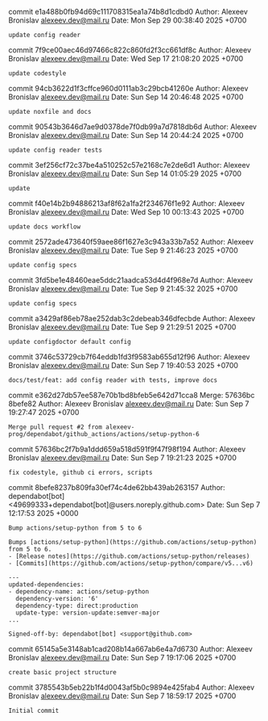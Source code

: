 commit e1a488b0fb94d69c111708315ea1a74b8d1cdbd0
Author: Alexeev Bronislav <alexeev.dev@mail.ru>
Date:   Mon Sep 29 00:38:40 2025 +0700

    update config reader

commit 7f9ce00aec46d97466c822c860fd2f3cc661df8c
Author: Alexeev Bronislav <alexeev.dev@mail.ru>
Date:   Wed Sep 17 21:08:20 2025 +0700

    update codestyle

commit 94cb3622d1f3cffce960d0111ab3c29bcb41260e
Author: Alexeev Bronislav <alexeev.dev@mail.ru>
Date:   Sun Sep 14 20:46:48 2025 +0700

    update noxfile and docs

commit 90543b3646d7ae9d0378de7f0db99a7d7818db6d
Author: Alexeev Bronislav <alexeev.dev@mail.ru>
Date:   Sun Sep 14 20:44:24 2025 +0700

    update config reader tests

commit 3ef256cf72c37be4a510252c57e2168c7e2de6d1
Author: Alexeev Bronislav <alexeev.dev@mail.ru>
Date:   Sun Sep 14 01:05:29 2025 +0700

    update

commit f40e14b2b94886213af8f62a1fa2f234676f1e92
Author: Alexeev Bronislav <alexeev.dev@mail.ru>
Date:   Wed Sep 10 00:13:43 2025 +0700

    update docs workflow

commit 2572ade473640f59aee86f1627e3c943a33b7a52
Author: Alexeev Bronislav <alexeev.dev@mail.ru>
Date:   Tue Sep 9 21:46:23 2025 +0700

    update config specs

commit 3fd5be1e48460eae5ddc21aadca53d4d4f968e7d
Author: Alexeev Bronislav <alexeev.dev@mail.ru>
Date:   Tue Sep 9 21:45:32 2025 +0700

    update config specs

commit a3429af86eb78ae252dab3c2debeab346dfecbde
Author: Alexeev Bronislav <alexeev.dev@mail.ru>
Date:   Tue Sep 9 21:29:51 2025 +0700

    update configdoctor default config

commit 3746c53729cb7f64eddb1fd3f9583ab655d12f96
Author: Alexeev Bronislav <alexeev.dev@mail.ru>
Date:   Sun Sep 7 19:40:53 2025 +0700

    docs/test/feat: add config reader with tests, improve docs

commit e362d27db57ee587e70b1bd8bfeb5e642d71cca8
Merge: 57636bc 8befe82
Author: Alexeev Bronislav <alexeev.dev@mail.ru>
Date:   Sun Sep 7 19:27:47 2025 +0700

    Merge pull request #2 from alexeev-prog/dependabot/github_actions/actions/setup-python-6

commit 57636bc2f7b9a1ddd659a518d591f9f47f98f194
Author: Alexeev Bronislav <alexeev.dev@mail.ru>
Date:   Sun Sep 7 19:21:23 2025 +0700

    fix codestyle, github ci errors, scripts

commit 8befe8237b809fa30ef74c4de62bb439ab263157
Author: dependabot[bot] <49699333+dependabot[bot]@users.noreply.github.com>
Date:   Sun Sep 7 12:17:53 2025 +0000

    Bump actions/setup-python from 5 to 6
    
    Bumps [actions/setup-python](https://github.com/actions/setup-python) from 5 to 6.
    - [Release notes](https://github.com/actions/setup-python/releases)
    - [Commits](https://github.com/actions/setup-python/compare/v5...v6)
    
    ---
    updated-dependencies:
    - dependency-name: actions/setup-python
      dependency-version: '6'
      dependency-type: direct:production
      update-type: version-update:semver-major
    ...
    
    Signed-off-by: dependabot[bot] <support@github.com>

commit 65145a5e3148ab1cad208b14a667ab6e4a7d6730
Author: Alexeev Bronislav <alexeev.dev@mail.ru>
Date:   Sun Sep 7 19:17:06 2025 +0700

    create basic project structure

commit 3785543b5eb22b1f4d0043af5b0c9894e425fab4
Author: Alexeev Bronislav <alexeev.dev@mail.ru>
Date:   Sun Sep 7 18:59:17 2025 +0700

    Initial commit
